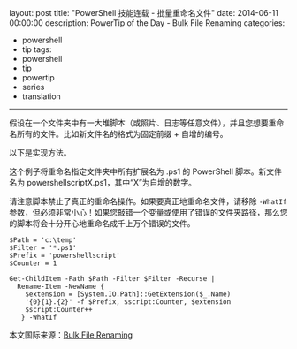 ﻿layout: post
title: "PowerShell 技能连载 - 批量重命名文件"
date: 2014-06-11 00:00:00
description: PowerTip of the Day - Bulk File Renaming
categories:
- powershell
- tip
tags:
- powershell
- tip
- powertip
- series
- translation
---
假设在一个文件夹中有一大堆脚本（或照片、日志等任意文件），并且您想要重命名所有的文件。比如新文件名的格式为固定前缀 + 自增的编号。

以下是实现方法。

这个例子将重命名指定文件夹中所有扩展名为 .ps1 的 PowerShell 脚本。新文件名为 powershellscriptX.ps1，其中“X”为自增的数字。

请注意脚本禁止了真正的重命名操作。如果要真正地重命名文件，请移除 `-WhatIf` 参数，但必须非常小心！如果您敲错一个变量或使用了错误的文件夹路径，那么您的脚本将会十分开心地重命名成千上万个错误的文件。

    $Path = 'c:\temp'
    $Filter = '*.ps1'
    $Prefix = 'powershellscript'
    $Counter = 1
    
    Get-ChildItem -Path $Path -Filter $Filter -Recurse |
      Rename-Item -NewName {
        $extension = [System.IO.Path]::GetExtension($_.Name)
        '{0}{1}.{2}' -f $Prefix, $script:Counter, $extension
        $script:Counter++
       } -WhatIf

<!--more-->
本文国际来源：[Bulk File Renaming](http://powershell.com/cs/blogs/tips/archive/2014/06/11/bulk-file-renaming.aspx)
